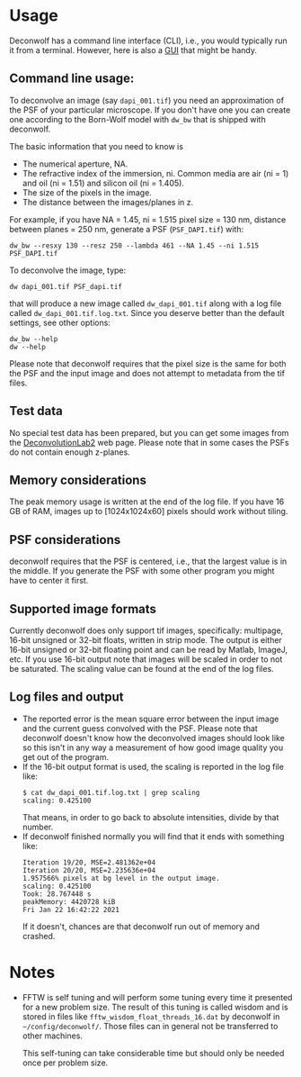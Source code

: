 # Usage
Deconwolf has a command line interface (CLI), i.e., you would typically run
it from a terminal. However, here is also a
[GUI](https://github.com/elgw/deconwolf-gui) that might be handy.

## Command line usage:
To deconvolve an image (say `dapi_001.tif`) you need an approximation of
the PSF of your particular microscope. If you don't
have one you can create one according to the Born-Wolf model
with `dw_bw` that is shipped with deconwolf.

The basic information that you need to know is
 * The numerical aperture, NA.
 * The refractive index of the immersion, ni. Common media are air (ni = 1)
   and oil (ni = 1.51) and silicon oil (ni = 1.405).
 * The size of the pixels in the image.
 * The distance between the images/planes in z.

For example, if you have NA = 1.45, ni = 1.515 pixel size = 130 nm,
distance between planes = 250 nm, generate a PSF (`PSF_DAPI.tif`) with:

``` shell
dw_bw --resxy 130 --resz 250 --lambda 461 --NA 1.45 --ni 1.515 PSF_DAPI.tif
```

To deconvolve the image, type:

``` shell
dw dapi_001.tif PSF_dapi.tif
```

that will produce a new image called `dw_dapi_001.tif` along with
a log file
called `dw_dapi_001.tif.log.txt`. Since you deserve better than the
default settings, see other options:

``` shell
dw_bw --help
dw --help
```

Please note that deconwolf requires that the pixel size is the same for
both the PSF and the input image and does not attempt to metadata from the
tif files.

## Test data
No special test data has been prepared, but you can get some images from the [DeconvolutionLab2](http://bigwww.epfl.ch/deconvolution/deconvolutionlab2/) web page. Please note that in some cases the PSFs do not contain enough z-planes.

## Memory considerations
The peak memory usage is written at the end of the log file. If you have 16
GB of RAM, images up to [1024x1024x60] pixels should work without tiling.

## PSF considerations
deconwolf requires that the PSF is centered, i.e.,
that the largest value is in the middle.
If you generate the PSF with some
other program you might have to center it first.


## Supported image formats
Currently deconwolf does only support tif images,
specifically: multipage, 16-bit unsigned or 32-bit floats,
written in strip mode. The output is either 16-bit unsigned or 32-bit
floating point and can be read by Matlab, ImageJ, etc.
If you use 16-bit output note that images will be scaled in order to not be
saturated. The scaling value can be found at the end of the log files.

## Log files and output
 * The reported error is the mean square error between the input image
   and the current guess convolved with the PSF. Please note that deconwolf
   doesn't know how the deconvolved images should look like so this isn't
   in any way a measurement of how good image quality you get out of the
   program.
 * If the 16-bit output format is used, the scaling is reported in the
   log file like:
   ```
   $ cat dw_dapi_001.tif.log.txt | grep scaling
   scaling: 0.425100
   ```
   That means, in order to go back to absolute intensities, divide by
   that number.
 * If deconwolf finished normally you will find that it ends with something
   like:
   ```
   Iteration 19/20, MSE=2.481362e+04
   Iteration 20/20, MSE=2.235636e+04
   1.957566% pixels at bg level in the output image.
   scaling: 0.425100
   Took: 28.767448 s
   peakMemory: 4420728 kiB
   Fri Jan 22 16:42:22 2021
   ```
   If it doesn't, chances are that deconwolf run out of memory and crashed.

# Notes
 * FFTW is self tuning and will perform some tuning every time it
   presented for a new problem size. The result of this tuning is called
   wisdom and is stored in files like `fftw_wisdom_float_threads_16.dat`
   by deconwolf in `~/config/deconwolf/`. Those files can in general
   not be transferred to other machines.

   This self-tuning can take considerable time but should only be needed
   once per problem size.
